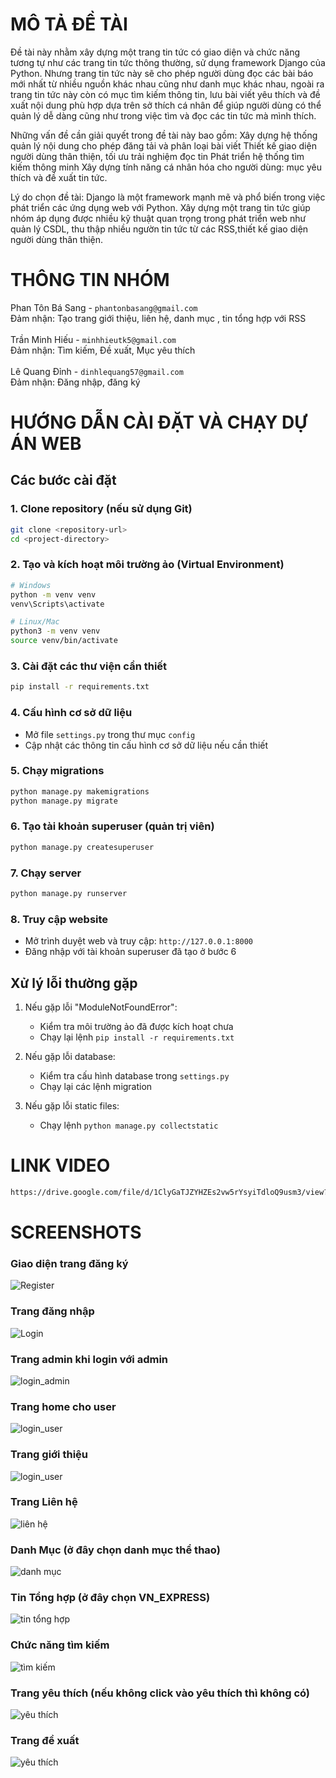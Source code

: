 # MÔ TẢ ĐỀ TÀI
Đề tài này nhằm xây dựng một trang tin tức có giao diện và chức năng tương tự như các trang tin tức thông thường, sử dụng framework Django của Python. Nhưng trang tin tức này sẽ cho phép người dùng đọc các bài báo mới nhất từ nhiều nguồn khác nhau cũng như danh mục khác nhau, ngoài ra trang tin tức này còn có mục tìm kiếm thông tin, lưu bài viết yêu thích và đề xuất nội dung phù hợp dựa trên sở thích cá nhân để giúp người dùng có thể quản lý dễ dàng cũng như trong việc tìm và đọc các tin tức mà mình thích.

Những vấn đề cần giải quyết trong đề tài này bao gồm:
Xây dựng hệ thống quản lý nội dung cho phép đăng tải và phân loại bài viết
Thiết kế giao diện người dùng thân thiện, tối ưu trải nghiệm đọc tin
Phát triển hệ thống tìm kiếm thông minh
Xây dựng tính năng cá nhân hóa cho người dùng: mục yêu thích và đề xuất tin tức.

Lý do chọn đề tài: Django là một framework mạnh mẽ và phổ biến trong việc phát triển các ứng dụng web với Python. Xây dựng một trang tin tức giúp nhóm áp dụng được nhiều kỹ thuật quan trọng trong phát triển web như quản lý CSDL, thu thập nhiều ngườn tin tức từ các RSS,thiết kế giao diện người dùng thân thiện.

# THÔNG TIN NHÓM

Phan Tôn Bá Sang - ``` phantonbasang@gmail.com ``` <br>
Đảm nhận: Tạo trang giới thiệu, liên hệ, danh mục , tin tổng hợp với RSS <br>
<br>
Trần Minh Hiếu - ``` minhhieutk5@gmail.com ``` <br>
Đảm nhận: Tìm kiếm, Đề xuất, Mục yêu thích <br>
<br>
Lê Quang Đỉnh - ``` dinhlequang57@gmail.com ``` <br>
Đảm nhận: Đăng nhập, đăng ký <br>


# HƯỚNG DẪN CÀI ĐẶT VÀ CHẠY DỰ ÁN WEB
## Các bước cài đặt

### 1. Clone repository (nếu sử dụng Git)
```bash
git clone <repository-url>
cd <project-directory>
```

### 2. Tạo và kích hoạt môi trường ảo (Virtual Environment)
```bash
# Windows
python -m venv venv
venv\Scripts\activate

# Linux/Mac
python3 -m venv venv
source venv/bin/activate
```

### 3. Cài đặt các thư viện cần thiết
```bash
pip install -r requirements.txt
```

### 4. Cấu hình cơ sở dữ liệu
- Mở file `settings.py` trong thư mục `config`
- Cập nhật các thông tin cấu hình cơ sở dữ liệu nếu cần thiết

### 5. Chạy migrations
```bash
python manage.py makemigrations
python manage.py migrate
```

### 6. Tạo tài khoản superuser (quản trị viên)
```bash
python manage.py createsuperuser
```

### 7. Chạy server
```bash
python manage.py runserver
```

### 8. Truy cập website
- Mở trình duyệt web và truy cập: `http://127.0.0.1:8000`
- Đăng nhập với tài khoản superuser đã tạo ở bước 6

## Xử lý lỗi thường gặp
1. Nếu gặp lỗi "ModuleNotFoundError":
   - Kiểm tra môi trường ảo đã được kích hoạt chưa
   - Chạy lại lệnh `pip install -r requirements.txt`

2. Nếu gặp lỗi database:
   - Kiểm tra cấu hình database trong `settings.py`
   - Chạy lại các lệnh migration

3. Nếu gặp lỗi static files:
   - Chạy lệnh `python manage.py collectstatic`
# LINK VIDEO
``` bash
https://drive.google.com/file/d/1ClyGaTJZYHZEs2vw5rYsyiTdloQ9usm3/view?usp=sharing
```
# SCREENSHOTS
### Giao diện trang đăng ký 
![Register](Screenshots/register.png)
### Trang đăng nhập
![Login](Screenshots/login.png)
### Trang admin khi login với admin
![login_admin](Screenshots/login_admin.png)
### Trang home cho user
![login_user](Screenshots/login_user.png)
### Trang giới thiệu
![login_user](Screenshots/gioi_thieu.png)
### Trang Liên hệ
![liên hệ](Screenshots/lien_he.png)
### Danh Mục (ở đây chọn danh mục thể thao)
![danh mục](Screenshots/danh_muc.png)
### Tin Tổng hợp (ở đây chọn VN_EXPRESS)
![tin tổng hợp](Screenshots/VN_EXPRESS.png)
### Chức năng tìm kiếm
![tìm kiếm](Screenshots/tim_kiem.png)
### Trang yêu thích (nếu không click vào yêu thích thì không có)
![yêu thích](Screenshots/yeu_thich.png)
### Trang đề xuất
![yêu thích](Screenshots/de_xuat.png)



